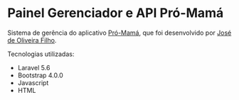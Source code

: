 # Painel Gerenciador e API Pró-Mamá

Sistema de gerência do aplicativo [Pró-Mamá](https://github.com/agharium/ProMama), que foi desenvolvido por [José de Oliveira Filho](https://github.com/agharium/).

Tecnologias utilizadas:
- Laravel 5.6
- Bootstrap 4.0.0
- Javascript
- HTML
